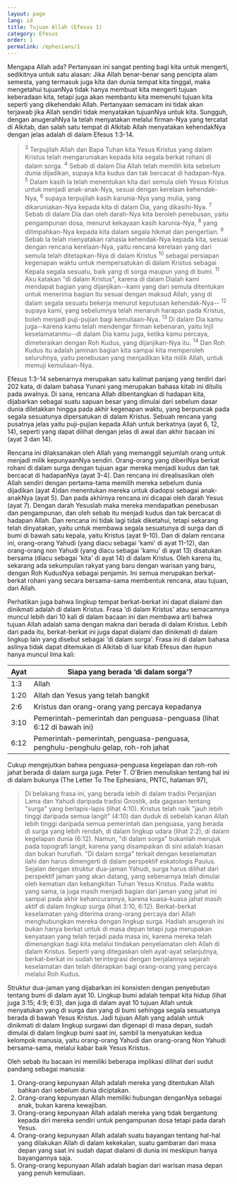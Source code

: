 ```yaml
---
layout: page
lang: id
title: Tujuan Allah (Efesus 1)
category: Efesus
order: 1
permalink: /ephesians/1
---
```


Mengapa Allah ada? Pertanyaan ini sangat penting bagi kita untuk mengerti, sedikitnya untuk satu alasan: Jika Allah benar-benar sang pencipta alam semesta, yang termasuk juga kita dan dunia tempat kita tinggal, maka mengetahui tujuanNya tidak hanya membuat kita mengerti tujuan keberadaan kita, tetapi juga akan membantu kita memenuhi tujuan kita seperti yang dikehendaki Allah. Pertanyaan semacam ini tidak akan terjawab jika Allah sendiri tidak menyatakan tujuanNya untuk kita. Sungguh, dengan anugerahNya Ia telah menyatakan melalui firman-Nya yang tercatat di Alkitab, dan salah satu tempat di Alkitab Allah menyatakan kehendakNya dengan jelas adalah di dalam Efesus 1:3-14.

> <sup>3</sup> Terpujilah Allah dan Bapa Tuhan kita Yesus Kristus yang dalam Kristus telah mengaruniakan kepada kita segala berkat rohani di dalam sorga. <sup>4</sup> Sebab di dalam Dia Allah telah memilih kita sebelum dunia dijadikan, supaya kita kudus dan tak bercacat di hadapan-Nya. <sup>5</sup> Dalam kasih Ia telah menentukan kita dari semula oleh Yesus Kristus untuk menjadi anak-anak-Nya, sesuai dengan kerelaan kehendak-Nya, <sup>6</sup> supaya terpujilah kasih karunia-Nya yang mulia, yang dikaruniakan-Nya kepada kita di dalam Dia, yang dikasihi-Nya. <sup>7</sup> Sebab di dalam Dia dan oleh darah-Nya kita beroleh penebusan, yaitu pengampunan dosa, menurut kekayaan kasih karunia-Nya, <sup>8</sup> yang dilimpahkan-Nya kepada kita dalam segala hikmat dan pengertian. <sup>9</sup> Sebab Ia telah menyatakan rahasia kehendak-Nya kepada kita, sesuai dengan rencana kerelaan-Nya, yaitu rencana kerelaan yang dari semula telah ditetapkan-Nya di dalam Kristus <sup>10</sup> sebagai persiapan kegenapan waktu untuk mempersatukan di dalam Kristus sebagai Kepala segala sesuatu, baik yang di sorga maupun yang di bumi. <sup>11</sup> Aku katakan "di dalam Kristus", karena di dalam Dialah kami mendapat bagian yang dijanjikan--kami yang dari semula ditentukan untuk menerima bagian itu sesuai dengan maksud Allah, yang di dalam segala sesuatu bekerja menurut keputusan kehendak-Nya-- <sup>12</sup> supaya kami, yang sebelumnya telah menaruh harapan pada Kristus, boleh menjadi puji-pujian bagi kemuliaan-Nya. <sup>13</sup> Di dalam Dia kamu juga--karena kamu telah mendengar firman kebenaran, yaitu Injil keselamatanmu--di dalam Dia kamu juga, ketika kamu percaya, dimeteraikan dengan Roh Kudus, yang dijanjikan-Nya itu. <sup>14</sup> Dan Roh Kudus itu adalah jaminan bagian kita sampai kita memperoleh seluruhnya, yaitu penebusan yang menjadikan kita milik Allah, untuk memuji kemuliaan-Nya.

Efesus 1:3-14 sebenarnya merupakan satu kalimat panjang yang terdiri dari 202 kata, di dalam bahasa Yunani yang merupakan bahasa kitab ini ditulis pada awalnya. Di sana, rencana Allah dibentangkan di hadapan kita, dijabarkan sebagai suatu sapuan besar yang dimulai dari sebelum dasar dunia diletakkan hingga pada akhir kegenapan waktu, yang berpuncak pada segala sesuatunya dipersatukan di dalam Kristus. Sebuah rencana yang pusatnya jelas yaitu puji-pujian kepada Allah untuk berkatnya (ayat 6, 12, 14), seperti yang dapat dilihat dengan jelas di awal dan akhir bacaan ini (ayat 3 dan 14).

Rencana ini dilaksanakan oleh Allah yang memanggil sejumlah orang untuk menjadi milik kepunyaanNya sendiri. Orang-orang yang diberiNya berkat rohani di dalam surga dengan tujuan agar mereka menjadi kudus dan tak bercacat di hadapanNya (ayat 3-4). Dan rencana ini direalisasikan oleh Allah sendiri dengan pertama-tama memilih mereka sebelum dunia dijadikan (ayat 4)dan menentukan mereka untuk diadopsi sebagai anak-anakNya (ayat 5). Dan pada akhirnya rencana ini dicapai oleh darah Yesus (ayat 7). Dengan darah Yesuslah maka mereka mendapatkan penebusan dan pengampunan, dan oleh sebab itu menjadi kudus dan tak bercacat di hadapan Allah. Dan rencana ini tidak lagi tidak diketahui, tetapi sekarang telah dinyatakan, yaitu untuk membawa segala sesuatunya di surga dan di bumi di bawah satu kepala, yaitu Kristus (ayat 9-10). Dan di dalam rencana ini, orang-orang Yahudi (yang diacu sebagai 'kami' di ayat 11-12), dan orang-orang non Yahudi (yang diacu sebagai 'kamu' di ayat 13) disatukan bersama (diacu sebagai 'kita' di ayat 14) di dalam Kristus. Oleh karena itu, sekarang ada sekumpulan rakyat yang baru dengan warisan yang baru, dengan Roh KudusNya sebagai penjamin. Ini semua merupakan berkat-berkat rohani yang secara bersama-sama membentuk rencana, atau tujuan, dari Allah.

Perhatikan juga bahwa lingkup tempat berkat-berkat ini dapat dialami dan dinikmati adalah di dalam Kristus. Frasa 'di dalam Kristus' atau semacamnya muncul lebih dari 10 kali di dalam bacaan ini dan membawa arti bahwa tujuan Allah adalah sama dengan makna dari berada di dalam Kristus. Lebih dari pada itu, berkat-berkat ini juga dapat dialami dan dinikmati di dalam lingkup lain yang disebut sebagai 'di dalam sorga'. Frasa ini di dalam bahasa aslinya tidak dapat ditemukan di Alkitab di luar kitab Efesus dan itupun hanya muncul lima kali:

| Ayat | Siapa yang berada ‘di dalam sorga’?                                               |
|------|-----------------------------------------------------------------------------------|
| 1:3  | Allah                                                                             |
| 1:20 | Allah dan Yesus yang telah bangkit                                                |
| 2:6  | Kristus dan orang-orang yang percaya kepadanya                                    |
| 3:10 | Pemerintah-pemerintah dan penguasa-penguasa (lihat 6:12 di bawah ini)             |
| 6:12 | Pemerintah-pemerintah, penguasa-penguasa, penghulu-penghulu gelap, roh-roh jahat  |

Cukup mengejutkan bahwa penguasa-penguasa kegelapan dan roh-roh jahat berada di dalam surga juga. Peter T. O'Brien menuliskan tentang hal ini di dalam bukunya (The Letter To The Ephesians, PNTC, halaman 97),

> Di belakang frasa ini, yang berada lebih di dalam tradisi Perjanjian Lama dan Yahudi daripada tradisi Gnostik, ada gagasan tentang "surga" yang berlapis-lapis (lihat 4:10). Kristus telah naik "jauh lebih tinggi daripada semua langit" (4:10) dan duduk di sebelah kanan Allah lebih tinggi daripada semua pemerintah dan penguasa, yang berada di surga yang lebih rendah, di dalam lingkup udara (lihat 2:2), di dalam kegelapan dunia (6:12). Namun, "di dalam sorga" bukanlah merujuk pada topografi langit, karena yang disampaikan di sini adalah kiasan dan bukan hurufiah. "Di dalam sorga" terkait dengan keselamatan ilahi dan harus dimengerti di dalam perspektif eskatologis Paulus. Sejalan dengan struktur dua-jaman Yahudi, surga harus dilihat dari perspektif jaman yang akan datang, yang sebenarnya telah dimulai oleh kematian dan kebangkitan Tuhan Yesus Kristus. Pada waktu yang sama, ia juga masih menjadi bagian dari jaman yang jahat ini sampai pada akhir kehancurannya, karena kuasa-kuasa jahat masih aktif di dalam lingkup surga (lihat 3:10, 6:12). Berkat-berkat keselamatan yang diterima orang-orang percaya dari Allah menghubungkan mereka dengan lingkup surga. Hadiah anugerah ini bukan hanya berkat untuk di masa depan tetapi juga merupakan kenyataan yang telah terjadi pada masa ini, karena mereka telah dimenangkan bagi kita melalui tindakan penyelamatan oleh Allah di dalam Kristus. Seperti yang ditegaskan oleh ayat-ayat selanjutnya, berkat-berkat ini sudah terintegrasi dengan berjalannya sejarah keselamatan dan telah diterapkan bagi orang-orang yang percaya melalui Roh Kudus.

Struktur dua-jaman yang dijabarkan ini konsisten dengan penyebutan tentang bumi di dalam ayat 10. Lingkup bumi adalah tempat kita hidup (lihat juga 3:15; 4:9; 6:3), dan juga di dalam ayat 10 tujuan Allah untuk menyatukan yang di surga dan yang di bumi sehingga segala sesuatunya berada di bawah Yesus Kristus. Jadi tujuan Allah yang adalah untuk dinikmati di dalam lingkup surgawi dan digenapi di masa depan, sudah dimulai di dalam lingkup bumi saat ini, sambil Ia menyatukan kedua kelompok manusia, yaitu orang-orang Yahudi dan orang-orang Non Yahudi bersama-sama, melalui kabar baik Yesus Kristus.

Oleh sebab itu bacaan ini memiliki beberapa implikasi dilihat dari sudut pandang sebagai manusia:

1. Orang-orang kepunyaan Allah adalah mereka yang ditentukan Allah bahkan dari sebelum dunia diciptakan.
2. Orang-orang kepunyaan Allah memiliki hubungan denganNya sebagai anak, bukan karena kewajiban.
3. Orang-orang kepunyaan Allah adalah mereka yang tidak bergantung kepada diri mereka sendiri untuk pengampunan dosa tetapi pada darah Yesus.
4. Orang-orang kepunyaan Allah adalah suatu bayangan tentang hal-hal yang dilakukan Allah di dalam kekekalan, suatu gambaran dari masa depan yang saat ini sudah dapat dialami di dunia ini meskipun hanya bayangannya saja.
5. Orang-orang kepunyaan Allah adalah bagian dari warisan masa depan yang penuh kemuliaan.
